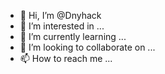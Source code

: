 
- 👋 Hi, I’m @Dnyhack
- 👀 I’m interested in ...
- 🌱 I’m currently learning ...
- 💞️ I’m looking to collaborate on ...
- 📫 How to reach me ...

<!---
Dnyhack/Dnyhack is a ✨ special ✨ repository because its `README.md` (this file) appears on your GitHub profile.
You can click the Preview link to take a look at your changes.
--->



